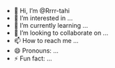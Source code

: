 - 👋 Hi, I’m @Rrrr-tahi
- 👀 I’m interested in ...
- 🌱 I’m currently learning ...
- 💞️ I’m looking to collaborate on ...
- 📫 How to reach me ...
- 😄 Pronouns: ...
- ⚡ Fun fact: ...

<!---
Rrrr-tahi/Rrrr-tahi is a ✨ special ✨ repository because its `README.md` (this file) appears on your GitHub profile.
You can click the Preview link to take a look at your changes.
--->
